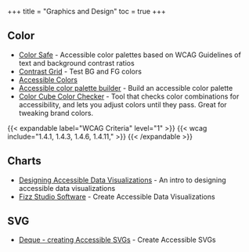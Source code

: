 +++
title = "Graphics and Design"
toc = true
+++

## Color

-	[Color Safe](http://colorsafe.co/) - Accessible color palettes based on WCAG Guidelines of text and background contrast ratios
-	[Contrast Grid](https://contrast-grid.eightshapes.com/?background-colors=&foreground-colors=%23FFFFFF%2C%20White%0D%0A%23F2F2F2%0D%0A%23DDDDDD%0D%0A%23CCCCCC%0D%0A%23888888%0D%0A%23404040%2C%20Charcoal%0D%0A%23000000%2C%20Black%0D%0A%232F78C5%2C%20Effective%20on%20Extremes%0D%0A%230F60B6%2C%20Effective%20on%20Lights%0D%0A%23398EEA%2C%20Ineffective%0D%0A&es-color-form__tile-size=compact) - Test BG and FG colors
-	[Accessible Colors](https://accessible-colors.com/)
-	[Accessible color palette builder](https://toolness.github.io/accessible-color-matrix/) - Build an accessible color palette
-	[Color Cube Color Checker](https://oomphinc.github.io/colorcube/) - Tool that checks color combinations for accessibility, and lets you adjust colors until they pass. Great for tweaking brand colors.

{{< expandable label="WCAG Criteria" level="1" >}}
{{< wcag include="1.4.1, 1.4.3, 1.4.6, 1.4.11," >}}
{{< /expandable >}}


## Charts

-	[Designing Accessible Data Visualizations](https://fossheim.io/writing/posts/accessible-dataviz-design/) - An intro to designing accessible data visualizations
-	[Fizz Studio Software](https://fizz.studio/) - Create Accessible Data Visualizations 

## SVG

-	[Deque - creating Accessible SVGs](https://www.deque.com/blog/creating-accessible-svgs/) - Create Accessible SVGs 




